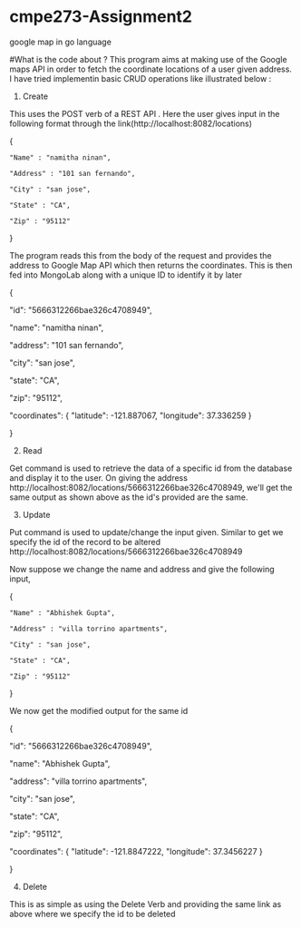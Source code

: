 # cmpe273-Assignment2
google map in go language

#What is the code about ?
This program aims at making use of the Google maps API in order to fetch the coordinate locations of a user given address. I have tried implementin basic CRUD operations like illustrated below :

1. Create

This uses the POST verb of a REST API . Here the user gives input in the following format through the link(http://localhost:8082/locations)

{

    "Name" : "namitha ninan",
    
    "Address" : "101 san fernando",
    
    "City" : "san jose",
    
    "State" : "CA",
    
    "Zip" : "95112"
    
}

The program reads this from the body of the request and provides the address to Google Map API which then returns the coordinates. This is then fed into MongoLab along with a unique ID to identify it by later

{

  "id": "5666312266bae326c4708949",
  
  "name": "namitha ninan",
  
  "address": "101 san fernando",
  
  "city": "san jose",
  
  "state": "CA",
  
  "zip": "95112",
  
  "coordinates": {
    "latitude": -121.887067,
    "longitude": 37.336259
  }
  
}

2. Read

Get command is used to retrieve the data of a specific id from the database and display it to the user. On giving the address http://localhost:8082/locations/5666312266bae326c4708949, we'll get the same output as shown above as the id's provided are the same.

3. Update

Put command is used to update/change the input given. Similar to get we specify the id of the record to be altered http://localhost:8082/locations/5666312266bae326c4708949

Now suppose we change the name and address and give the following input,

{

    "Name" : "Abhishek Gupta",
    
    "Address" : "villa torrino apartments",
    
    "City" : "san jose",
    
    "State" : "CA",
    
    "Zip" : "95112"
    
}

We now get the modified output for the same id

{

  "id": "5666312266bae326c4708949",
  
  "name": "Abhishek Gupta",
  
  "address": "villa torrino apartments",
  
  "city": "san jose",
  
  "state": "CA",
  
  "zip": "95112",
  
  "coordinates": {
    "latitude": -121.8847222,
    "longitude": 37.3456227
  }
  
}

4. Delete

This is as simple as using the Delete Verb and providing the same link as above where we specify the id to be deleted
